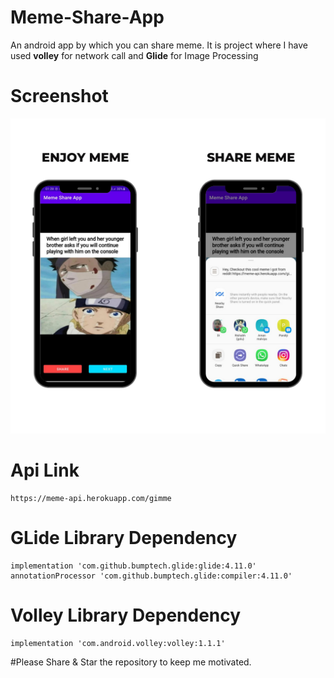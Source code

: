 # Meme-Share-App
An android app by which you can share meme. It is project where I have used **volley** for network call and **Glide** for Image Processing

# Screenshot
<img src="images/enjoy_meme.png" width="600">

# Api Link
```bas
https://meme-api.herokuapp.com/gimme
```

# GLide Library Dependency
```bas
implementation 'com.github.bumptech.glide:glide:4.11.0'
annotationProcessor 'com.github.bumptech.glide:compiler:4.11.0'
```

# Volley Library Dependency
```bas
implementation 'com.android.volley:volley:1.1.1'
```

#Please Share & Star the repository to keep me motivated.
